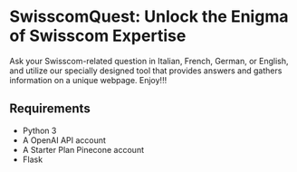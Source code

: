 # SwisscomQuest: Unlock the Enigma of Swisscom Expertise

Ask your Swisscom-related question in Italian, French, German, or English, and utilize our specially designed tool that provides answers and gathers information on a unique webpage. Enjoy!!!

## Requirements

- Python 3
- A OpenAI API account 
- A Starter Plan Pinecone account
- Flask



